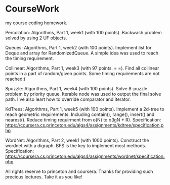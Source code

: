 # CourseWork

my course coding homework.

Percolation: Algorithms, Part 1, week1 (with 100 points). Backwash problem solved by using 2 UF objects.

Queues: Algorithms, Part 1, week2 (with 100 points). Implement list for Deque and array for RandomizedQueue. A simple idea was used to reach the timing requirement.

Collinear: Algorithms, Part 1, week3 (with 97 points. = =). Find all collinear points in a part of random/given points. Some timing requirements are not reached:(

8puzzle: Algorithms, Part 1, week4 (with 100 points). Solve 8-puzzle problem by priority queue. Iterable node was used to output the final solve path. I've also leart how to override comparator and iterator.

KdTrees: Algorithms, Part 1, week5 (with 100 points). Implement a 2d-tree to reach geometric requirements. Including contain(), range(), insert() and nearest(). Reduce timing requirment from o(N) to o(lgN + R).
Specification: https://coursera.cs.princeton.edu/algs4/assignments/kdtree/specification.php

WordNet: Algorithms, Part 2, week1 (with 1000 points). Construct the wordnet with a digraph. BFS is the key to implement most methods.
Specification: https://coursera.cs.princeton.edu/algs4/assignments/wordnet/specification.php

All rights reserve to princeton and coursera. Thanks for providing such precious lectures.
Take it as you like!
